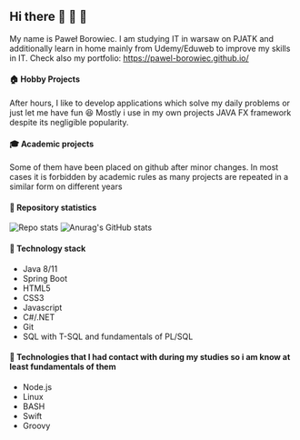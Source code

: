 ## Hi there 👋 :wave: :wave:
My name is Paweł Borowiec. I am studying IT in warsaw on PJATK and additionally learn in home mainly from Udemy/Eduweb to improve my skills in IT.
Check also my portfolio: https://pawel-borowiec.github.io/
#### :house: Hobby Projects
After hours, I like to develop applications which solve my daily problems or just let me have fun 😆 Mostly i use in my own projects JAVA FX framework despite its negligible popularity. 
#### 🎓 Academic projects
Some of them have been placed on github after minor changes. In most cases it is forbidden by academic rules as many projects are repeated in a similar form on different years 
#### 🔧 Repository statistics
![Repo stats](https://github-readme-stats.vercel.app/api/top-langs/?username=Pawel-Borowiec&layout=compact) ![Anurag's GitHub stats](https://github-readme-stats.vercel.app/api?username=Pawel-Borowiec&show_icons=true&theme=default)
#### 🔧 Technology stack
- Java 8/11
- Spring Boot
- HTML5 
- CSS3
- Javascript
- C#/.NET
- Git
- SQL with T-SQL and fundamentals of PL/SQL
#### 🔧 Technologies that I had contact with during my studies so i am know at least fundamentals of them
- Node.js
- Linux
- BASH
- Swift
- Groovy
